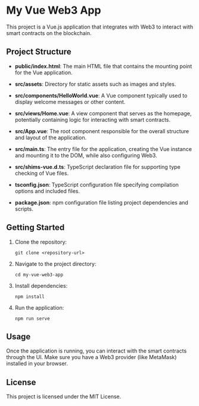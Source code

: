 # My Vue Web3 App

This project is a Vue.js application that integrates with Web3 to interact with smart contracts on the blockchain.

## Project Structure
- **public/index.html**: The main HTML file that contains the mounting point for the Vue application.
     
- **src/assets**: Directory for static assets such as images and styles.
     
- **src/components/HelloWorld.vue**: A Vue component typically used to display welcome messages or other content.
     
- **src/views/Home.vue**: A view component that serves as the homepage, potentially containing logic for interacting with smart contracts.
     
- **src/App.vue**: The root component responsible for the overall structure and layout of the application.
     
- **src/main.ts**: The entry file for the application, creating the Vue instance and mounting it to the DOM, while also configuring Web3.
     
- **src/shims-vue.d.ts**: TypeScript declaration file for supporting type checking of Vue files.
     
- **tsconfig.json**: TypeScript configuration file specifying compilation options and included files.
     
- **package.json**: npm configuration file listing project dependencies and scripts.
     
## Getting Started

1. Clone the repository:
   ```
   git clone <repository-url>
   ```

2. Navigate to the project directory:
   ```
   cd my-vue-web3-app
   ```

3. Install dependencies:
   ```
   npm install
   ```

4. Run the application:
   ```
   npm run serve
   ```

## Usage

Once the application is running, you can interact with the smart contracts through the UI. Make sure you have a Web3 provider (like MetaMask) installed in your browser.

## License

This project is licensed under the MIT License.
